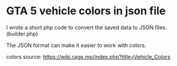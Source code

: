 # GTA 5 vehicle colors in json file

I wrote a short php code to convert the saved data to JSON files. (builder.php)

The JSON format can make it easier to work with colors.

colors source: https://wiki.rage.mp/index.php?title=Vehicle_Colors
